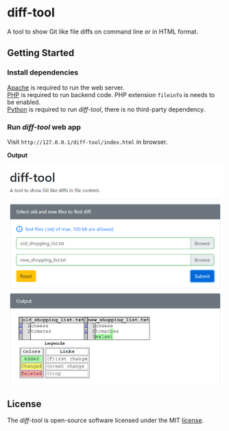 # diff-tool

A tool to show Git like file diffs on command line or in HTML format.

## Getting Started

### Install dependencies

[Apache](https://httpd.apache.org/) is required to run the web server.<br/>
[PHP](https://www.php.net/) is required to run backend code. PHP extension `fileinfo` is needs to be enabled.<br/>
[Python](https://www.python.org/) is required to run *diff-tool*, there is no third-party dependency.

### Run *diff-tool* web app

Visit `http://127.0.0.1/diff-tool/index.html` in browser.

**Output**

![web_output](extras/web_output.png)

## License

The *diff-tool* is open-source software licensed under the MIT [license](LICENSE).
